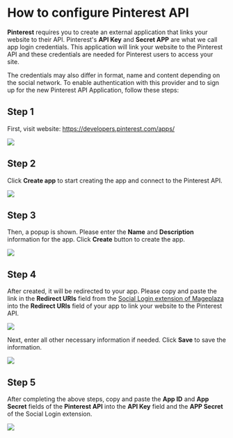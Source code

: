 # How to configure Pinterest API

**Pinterest** requires you to create an external application that links your website to their API. Pinterest's **API Key** and **Secret APP** are what we call app login credentials. This application will link your website to the Pinterest API and these credentials are needed for Pinterest users to access your site.

The credentials may also differ in format, name and content depending on the social network.
To enable authentication with this provider and to sign up for the new Pinterest API Application, follow these steps:

## Step 1
First, visit website: https://developers.pinterest.com/apps/

![](https://i.imgur.com/PvAKsvr.png)

## Step 2
Click **Create app** to start creating the app and connect to the Pinterest API.

![](https://i.imgur.com/sXMCZjY.png)

## Step 3
Then, a popup is shown. Please enter the **Name** and **Description** information for the app. Click **Create** button to create the app.

![](https://i.imgur.com/65RW0fs.png)

## Step 4

After created, it will be redirected to your app. Please copy and paste the link in the **Redirect URIs** field from the [Social Login extension of Mageplaza](https://www.mageplaza.com/magento-2-social-login-extension/) into the **Redirect URIs** field of your app to link your website to the Pinterest API.

![](https://i.imgur.com/UgsDu81.png)

Next, enter all other necessary information if needed. Click **Save** to save the information.

![](https://i.imgur.com/lzQevxe.png)

## Step 5

After completing the above steps, copy and paste the **App ID** and **App Secret** fields of the **Pinterest API** into the **API Key** field and the **APP Secret** of the Social Login extension.

![](https://i.imgur.com/MyEoqHV.png)
